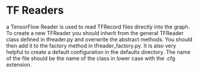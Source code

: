 # TF Readers

a TensorFlow Reader is used to read TFRecord files directly into the graph.
To create a new TFReader you should inherit from the general TFReader class
defined in tfreader.py and overwrite the abstract methods. You should then add
it to the factory method in tfreader_factory.py.
It is also very helpful to create a default configuration in the defaults
directory. The name of the file should be the name of the class in lower case
with the .cfg extension.
